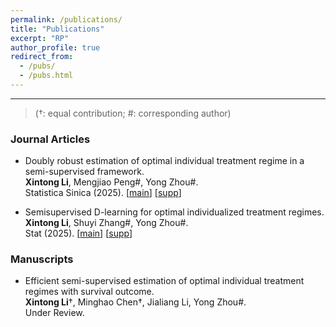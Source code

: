```yaml
---
permalink: /publications/
title: "Publications"
excerpt: "RP"
author_profile: true
redirect_from: 
  - /pubs/
  - /pubs.html
---
```



---

> (†: equal contribution; #: corresponding author)

### Journal Articles

* Doubly robust estimation of optimal individual treatment regime in a semi-supervised framework. <br>**Xintong Li**, Mengjiao Peng#,  Yong Zhou#. <br>Statistica Sinica (2025). [[main](https://www3.stat.sinica.edu.tw/ss_newpaper/SS-2025-0168_na.pdf)] [[supp](https://www3.stat.sinica.edu.tw/preprint/supp/2025-0168_supp.pdf)]<br>

* Semisupervised D-learning for optimal individualized treatment regimes.<br>**Xintong Li**, Shuyi Zhang#,  Yong Zhou#.<br>Stat (2025). [[main](https://onlinelibrary.wiley.com/doi/10.1002/sta4.70063?af=R)] [[supp](https://onlinelibrary.wiley.com/action/downloadSupplement?doi=10.1002%2Fsta4.70063&file=supporting_information_revised.pdf)]<br>

### Manuscripts
* Efficient semi-supervised estimation of optimal individual treatment regimes with survival outcome. <br>**Xintong Li**†, Minghao Chen†,  Jialiang Li, Yong Zhou#. <br>Under Review.<br>

